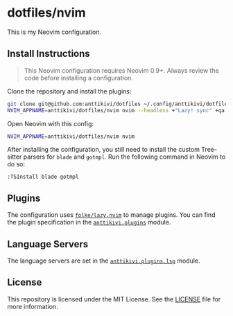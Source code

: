 # dotfiles/nvim

This is my Neovim configuration.

## Install Instructions

> This Neovim configuration requires Neovim 0.9+. Always review the code before
> installing a configuration.

Clone the repository and install the plugins:

```sh
git clone git@github.com:anttikivi/dotfiles ~/.config/anttikivi/dotfiles
NVIM_APPNAME=anttikivi/dotfiles/nvim nvim --headless +"Lazy! sync" +qa
```

Open Neovim with this config:

```sh
NVIM_APPNAME=anttikivi/dotfiles/nvim nvim
```

After installing the configuration, you still need to install the custom
Tree-sitter parsers for `blade` and `gotmpl`. Run the following command in
Neovim to do so:

```vim
:TSInstall blade gotmpl
```

## Plugins

The configuration uses [`folke/lazy.nvim`](https://github.com/folke/lazy.nvim)
to manage plugins. You can find the plugin specification in the
[`anttikivi.plugins`](lua/anttikivi/plugins) module.

## Language Servers

The language servers are set in the
[`anttikivi.plugins.lsp`](lua/anttikivi/plugins/lsp.lua) module.

## License

This repository is licensed under the MIT License. See the [LICENSE](../LICENSE)
file for more information.
